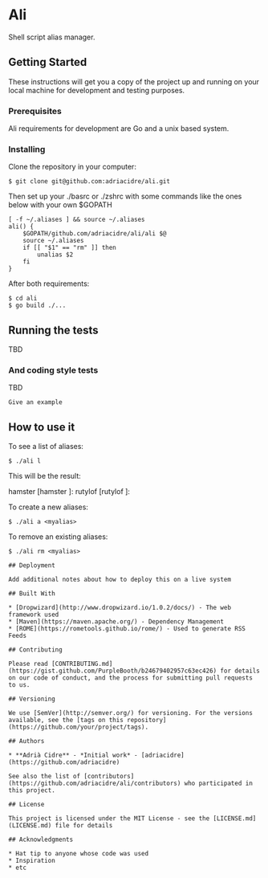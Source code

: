 # Ali

Shell script alias manager.

## Getting Started

These instructions will get you a copy of the project up and running on your local machine for development and testing purposes. 

### Prerequisites

Ali requirements for development are Go and a unix based system.

### Installing

Clone the repository in your computer:

```
$ git clone git@github.com:adriacidre/ali.git
```

Then set up your ./basrc or ./zshrc with some commands like the ones below with your own $GOPATH

```
[ -f ~/.aliases ] && source ~/.aliases
ali() {
    $GOPATH/github.com/adriacidre/ali/ali $@
    source ~/.aliases
    if [[ "$1" == "rm" ]] then
        unalias $2
    fi
}
```
After both requirements:

```
$ cd ali
$ go build ./...
```


## Running the tests

TBD


### And coding style tests

TBD

```
Give an example
```

## How to use it

To see a list of aliases:

```
$ ./ali l
```

This will be the result:

hamster [hamster <parameters>]:<alias description>
rutylof [rutylof <parameters>]:<alias description>

To create a new aliases:

```
$ ./ali a <myalias>
```
To remove an existing aliases:

```
$ ./ali rm <myalias>

## Deployment

Add additional notes about how to deploy this on a live system

## Built With

* [Dropwizard](http://www.dropwizard.io/1.0.2/docs/) - The web framework used
* [Maven](https://maven.apache.org/) - Dependency Management
* [ROME](https://rometools.github.io/rome/) - Used to generate RSS Feeds

## Contributing

Please read [CONTRIBUTING.md](https://gist.github.com/PurpleBooth/b24679402957c63ec426) for details on our code of conduct, and the process for submitting pull requests to us.

## Versioning

We use [SemVer](http://semver.org/) for versioning. For the versions available, see the [tags on this repository](https://github.com/your/project/tags).

## Authors

* **Adrià Cidre** - *Initial work* - [adriacidre](https://github.com/adriacidre)

See also the list of [contributors](https://github.com/adriacidre/ali/contributors) who participated in this project.

## License

This project is licensed under the MIT License - see the [LICENSE.md](LICENSE.md) file for details

## Acknowledgments

* Hat tip to anyone whose code was used
* Inspiration
* etc
